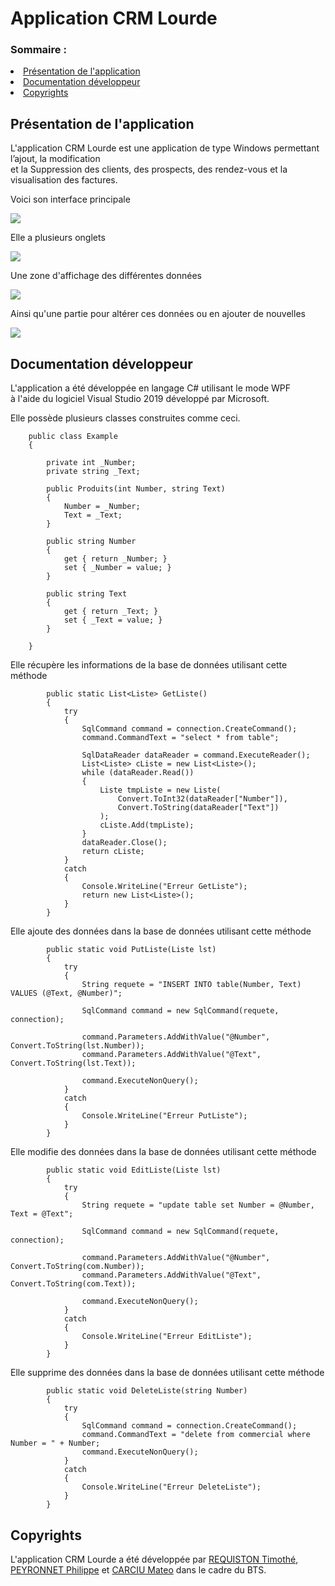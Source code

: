# Application CRM Lourde

<h3>Sommaire :</h3>
<li><a href="#presentation">Présentation de l'application</a></li>
<li><a href="#docs">Documentation développeur</a></li>
<li><a href="#copirights">Copyrights</a></li>

<h2 id="presentation">Présentation de l'application</h2>

<p>L'application CRM Lourde est une application de type Windows permettant l’ajout, la modification<br>
et la Suppression des clients, des prospects, des rendez-vous et la visualisation des factures.</p>

<p>Voici son interface principale</p>

<img src="img\Interface.png"/>

<p>Elle a plusieurs onglets</p>

<img src="img\Tabs.png"/>

<p>Une zone d'affichage des différentes données</p>

<img src="img\Datagrid.png"/>

<p>Ainsi qu'une partie pour altérer ces données ou en ajouter de nouvelles</p>

<img src="img\Form.png"/>

<h2 id="docs">Documentation développeur</h2>

<p>L'application a été développée en langage C# utilisant le mode WPF<br>
à l'aide du logiciel Visual Studio 2019 développé par Microsoft.</p>
<p>Elle possède plusieurs classes construites comme ceci.</p>

```
    public class Example
    {

        private int _Number;
        private string _Text;

        public Produits(int Number, string Text)
        {
            Number = _Number;
            Text = _Text;
        }

        public string Number
        {
            get { return _Number; }
            set { _Number = value; }
        }

        public string Text
        {
            get { return _Text; }
            set { _Text = value; }
        }

    }
```

<p>Elle récupère les informations de la base de données utilisant cette méthode</p>

```
        public static List<Liste> GetListe()
        {
            try
            {
                SqlCommand command = connection.CreateCommand();
                command.CommandText = "select * from table";

                SqlDataReader dataReader = command.ExecuteReader();
                List<Liste> cListe = new List<Liste>();
                while (dataReader.Read())
                {
                    Liste tmpListe = new Liste(
                        Convert.ToInt32(dataReader["Number"]),
                        Convert.ToString(dataReader["Text"])
                    );
                    cListe.Add(tmpListe);
                }
                dataReader.Close();
                return cListe;
            }
            catch
            {
                Console.WriteLine("Erreur GetListe");
                return new List<Liste>();
            }
        }
```

<p>Elle ajoute des données dans la base de données utilisant cette méthode</p>

```
        public static void PutListe(Liste lst)
        {
            try
            {
                String requete = "INSERT INTO table(Number, Text) VALUES (@Text, @Number)";

                SqlCommand command = new SqlCommand(requete, connection);

                command.Parameters.AddWithValue("@Number", Convert.ToString(lst.Number));
                command.Parameters.AddWithValue("@Text", Convert.ToString(lst.Text));

                command.ExecuteNonQuery();
            }
            catch
            {
                Console.WriteLine("Erreur PutListe");
            }
        }
```

<p>Elle modifie des données dans la base de données utilisant cette méthode</p>

```
        public static void EditListe(Liste lst)
        {
            try
            {
                String requete = "update table set Number = @Number, Text = @Text";

                SqlCommand command = new SqlCommand(requete, connection);

                command.Parameters.AddWithValue("@Number", Convert.ToString(com.Number));
                command.Parameters.AddWithValue("@Text", Convert.ToString(com.Text));

                command.ExecuteNonQuery();
            }
            catch
            {
                Console.WriteLine("Erreur EditListe");
            }
        }
```

<p>Elle supprime des données dans la base de données utilisant cette méthode</p>

```
        public static void DeleteListe(string Number)
        {
            try
            {
                SqlCommand command = connection.CreateCommand();
                command.CommandText = "delete from commercial where Number = " + Number;
                command.ExecuteNonQuery();
            }
            catch
            {
                Console.WriteLine("Erreur DeleteListe");
            }
        }
```

<h2 id="copirights">Copyrights</h2>

<p>L'application CRM Lourde a été développée par <a href="https://github.com/Str4ky">REQUISTON Timothé</a>, <a href="https://github.com/Goupil117">PEYRONNET Philippe</a> et <a href="https://github.com/mateocarciu">CARCIU Mateo</a> dans le cadre du BTS.</p>
